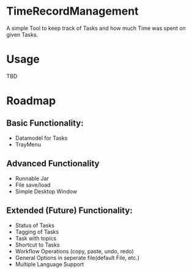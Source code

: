 # TimeRecordManagement
A simple Tool to keep track of Tasks and how much Time was spent on given Tasks.

# Usage
TBD

# Roadmap
## Basic Functionality:
- Datamodel for Tasks
- TrayMenu

## Advanced Functionality
- Runnable Jar
- File save/load
- Simple Desktop Window

## Extended (Future) Functionality:
- Status of Tasks
- Tagging of Tasks
- Task with topics
- Shortcut to Tasks
- Workflow Operations (copy, paste, undo, redo)
- General Options in seperate file(default File, etc.)
- Multiple Language Support
